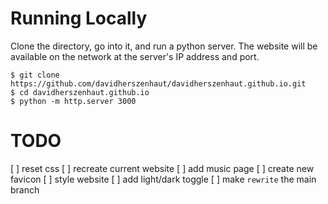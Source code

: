 # Running Locally

Clone the directory, go into it, and run a python server. The website will be available on the network at the server's IP address and port.

```shell
$ git clone https://github.com/davidherszenhaut/davidherszenhaut.github.io.git
$ cd davidherszenhaut.github.io
$ python -m http.server 3000
```

# TODO

[ ] reset css
[ ] recreate current website
[ ] add music page
[ ] create new favicon
[ ] style website
[ ] add light/dark toggle
[ ] make `rewrite` the main branch
